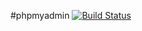 #phpmyadmin [![Build Status](https://travis-ci.org/lutak-srce/phpmyadmin.svg)](https://travis-ci.org/lutak-srce/phpmyadmin)
